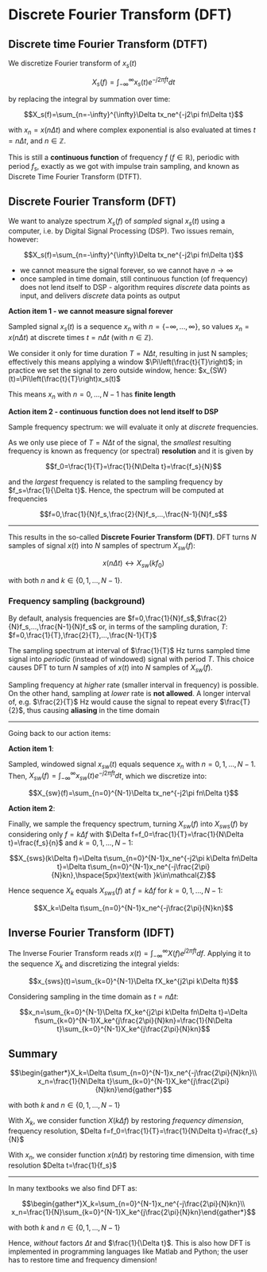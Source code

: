 # Discrete Fourier Transform (DFT)

## Discrete time Fourier Transform (DTFT)

We discretize Fourier transform of $x_s(t)$

$$X_s(f)=\int_{-\infty}^{\infty}x_s(t)e^{-j2\pi ft}dt$$

by replacing the integral by summation over time:

$$X_s(f)=\sum_{n=-\infty}^{\infty}\Delta tx_ne^{-j2\pi fn\Delta t}$$

with $x_n=x(n\Delta t)$ and where complex exponential is also evaluated at times $t=n\Delta t$, and $n\in\mathbb{Z}$.

This is still a **continuous function** of frequency $f$ ($f\in\mathbb{R}$), periodic with period $f_s$, exactly as we got with impulse train sampling, and known as Discrete Time Fourier Transform (DTFT).

## Discrete Fourier Transform (DFT)

We want to analyze spectrum $X_s(f)$ of *sampled* signal $x_s(t)$ using a computer, i.e. by Digital Signal Processing (DSP). Two issues remain, however:

$$X_s(f)=\sum_{n=-\infty}^{\infty}\Delta tx_ne^{-j2\pi fn\Delta t}$$

* we cannot measure the signal forever, so we cannot have $n\to\infty$
* once sampled in time domain, still continuous function (of frequency) does not lend itself to DSP - algorithm requires *discrete* data points as input, and delivers *discrete* data points as output

**Action item 1 - we cannot measure signal forever**

Sampled signal $x_s(t)$ is a sequence $x_n$ with $n=\{-\infty,...,\infty\}$, so values $x_n=x(n\Delta t)$ at discrete times $t=n\Delta t$ (with $n\in\mathbb{Z}$).

We consider it only for time duration $T=N\Delta t$, resulting in just N samples; effectively this means applying a window $\Pi\left(\frac{t}{T}\right)$; in practice we set the signal to zero outside window, hence: $x_{SW}(t)=\Pi\left(\frac{t}{T}\right)x_s(t)$

This means $x_n$ with $n=0,...,N-1$ has **finite length**

**Action item 2 - continuous function does not lend itself to DSP**

Sample frequency spectrum: we will evaluate it only at *discrete* frequencies.

As we only use piece of $T=N\Delta t$ of the signal, the *smallest* resulting frequency is known as frequency (or spectral) **resolution** and it is given by

$$f_0=\frac{1}{T}=\frac{1}{N\Delta t}=\frac{f_s}{N}$$

and the *largest* frequency is related to the sampling frequency by $f_s=\frac{1}{\Delta t}$. Hence, the spectrum will be computed at frequencies

$$f=0,\frac{1}{N}f_s,\frac{2}{N}f_s,...,\frac{N-1}{N}f_s$$

---

This results in the so-called **Discrete Fourier Transform (DFT)**. DFT turns $N$ samples of signal $x(t)$ into $N$ samples of spectrum $X_{sw}(f)$:

$$x(n\Delta t) \leftrightarrow X_{sw}(kf_0)$$

with both $n$ and $k\in\{0,1,...,N-1\}$.

### Frequency sampling (background)

By default, analysis frequencies are $f=0,\frac{1}{N}f_s$,$\frac{2}{N}f_s,...,\frac{N-1}{N}f_s$ or, in terms of the sampling duration, $T$: $f=0,\frac{1}{T},\frac{2}{T},...,\frac{N-1}{T}$

The sampling spectrum at interval of $\frac{1}{T}$ Hz turns sampled time signal into *periodic* (instead of windowed) signal with period $T$. This choice causes DFT to turn $N$ samples of $x(t)$ into $N$ samples of $X_{sw}(f)$.

Sampling frequency at *higher* rate (smaller interval in frequency) is possible. On the other hand, sampling at *lower* rate is **not allowed**. A longer interval of, e.g. $\frac{2}{T}$ Hz would cause the signal to repeat every $\frac{T}{2}$, thus causing **aliasing** in the time domain

---

Going back to our action items:

**Action item 1**:

Sampled, windowed signal $x_{sw}(t)$ equals sequence $x_n$ with $n=0,1,...,N-1$. Then, $X_{sw}(f)=\int_{-\infty}^{\infty}x_{sw}(t)e^{-j2\pi ft}dt$, which we discretize into:

$$X_{sw}(f)=\sum_{n=0}^{N-1}\Delta tx_ne^{-j2\pi fn\Delta t}$$

**Action item 2**:

Finally, we sample the frequency spectrum, turning $X_{sw}(f)$ into $X_{sws}(f)$ by considering only $f=k\Delta f$ with $\Delta f=f_0=\frac{1}{T}=\frac{1}{N\Delta t}=\frac{f_s}{n}$ and $k=0,1,...,N-1$:

$$X_{sws}(k\Delta f)=\Delta t\sum_{n=0}^{N-1}x_ne^{-j2\pi k\Delta fn\Delta t}=\Delta t\sum_{n=0}^{N-1}x_ne^{-j\frac{2\pi}{N}kn},\hspace{5px}\text{with }k\in\mathcal{Z}$$

Hence sequence $X_k$ equals $X_{sws}(f)$ at $f=k\Delta f$ for $k=0,1,...,N-1$:

$$X_k=\Delta t\sum_{n=0}^{N-1}x_ne^{-j\frac{2\pi}{N}kn}$$

## Inverse Fourier Transform (IDFT)

The Inverse Fourier Transform reads $x(t)=\int_{-\infty}^{\infty}X(f)e^{j2\pi ft}df$. Applying it to the sequence $X_k$ and discretizing the integral yields:

$$x_{sws}(t)=\sum_{k=0}^{N-1}\Delta fX_ke^{j2\pi k\Delta ft}$$

Considering sampling in the time domain as $t=n\Delta t$:

$$x_n=\sum_{k=0}^{N-1}\Delta fX_ke^{j2\pi k\Delta fn\Delta t}=\Delta f\sum_{k=0}^{N-1}X_ke^{j\frac{2\pi}{N}kn}=\frac{1}{N\Delta t}\sum_{k=0}^{N-1}X_ke^{j\frac{2\pi}{N}kn}$$

## Summary

$$\begin{gather*}X_k=\Delta t\sum_{n=0}^{N-1}x_ne^{-j\frac{2\pi}{N}kn}\\ x_n=\frac{1}{N\Delta t}\sum_{k=0}^{N-1}X_ke^{j\frac{2\pi}{N}kn}\end{gather*}$$

with both $k$ and $n\in\{0,1,...,N-1\}$

With $X_k$, we consider function $X(k\Delta f)$ by restoring *frequency dimension*, frequency resolution, $Delta f=f_0=\frac{1}{T}=\frac{1}{N\Delta t}=\frac{f_s}{N}$

With $x_n$, we consider function $x(n\Delta t)$ by restoring time dimension, with time resolution $Delta t=\frac{1}{f_s}$

---

In many textbooks we also find DFT as:

$$\begin{gather*}X_k=\sum_{n=0}^{N-1}x_ne^{-j\frac{2\pi}{N}kn}\\ x_n=\frac{1}{N}\sum_{k=0}^{N-1}X_ke^{j\frac{2\pi}{N}kn}\end{gather*}$$

with both $k$ and $n\in\{0,1,...,N-1\}$

Hence, *without* factors $\Delta t$ and $\frac{1}{\Delta t}$. This is also how DFT is implemented in programming languages like Matlab and Python; the user has to restore time and frequency dimension!

